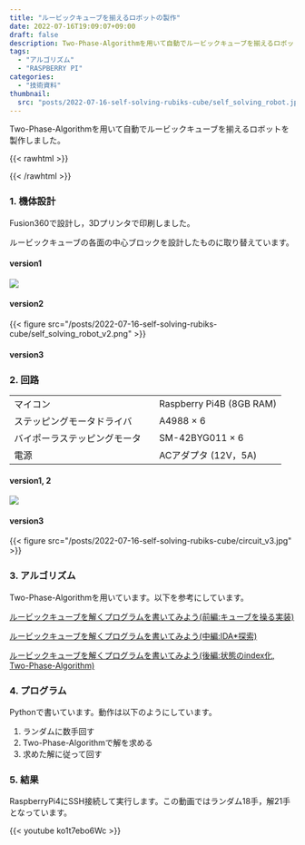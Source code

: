 ```yaml
---
title: "ルービックキューブを揃えるロボットの製作"
date: 2022-07-16T19:09:07+09:00
draft: false
description: Two-Phase-Algorithmを用いて自動でルービックキューブを揃えるロボットを製作します。
tags:
  - "アルゴリズム"
  - "RASPBERRY PI"
categories:
  - "技術資料"
thumbnail:
  src: "posts/2022-07-16-self-solving-rubiks-cube/self_solving_robot.jpg"
---
```


Two-Phase-Algorithmを用いて自動でルービックキューブを揃えるロボットを製作しました。

<!--more-->

{{< rawhtml >}}
<script src="https://cdnjs.cloudflare.com/ajax/libs/mathjax/2.7.4/MathJax.js?config=TeX-AMS-MML_HTMLorMML"></script>
<script type="text/x-mathjax-config">
    MathJax.Hub.Config({tex2jax: {inlineMath: [['$','$'], ['\\(','\\)']]}});
</script>
{{< /rawhtml >}}

### 1. 機体設計
Fusion360で設計し，3Dプリンタで印刷しました。

ルービックキューブの各面の中心ブロックを設計したものに取り替えています。

#### version1
![](https://i.imgur.com/hFCp8qg.png)

#### version2
{{< figure src="/posts/2022-07-16-self-solving-rubiks-cube/self_solving_robot_v2.png" >}} 

#### version3

### 2. 回路
|    |       |
| ---- |----|
|  マイコン  | Raspberry Pi4B (8GB RAM) |
|  ステッピングモータドライバ  |  A4988 × 6 |
|  バイポーラステッピングモータ　|   SM-42BYG011 × 6　|
|  電源  |  ACアダプタ (12V，5A)  |

#### version1, 2
![](https://i.imgur.com/gV5mnZE.jpg)

#### version3
{{< figure src="/posts/2022-07-16-self-solving-rubiks-cube/circuit_v3.jpg" >}} 

### 3. アルゴリズム
Two-Phase-Algorithmを用いています。以下を参考にしています。

[ルービックキューブを解くプログラムを書いてみよう(前編:キューブを操る実装)](https://qiita.com/7y2n/items/a840e44dba77b1859352)


[ルービックキューブを解くプログラムを書いてみよう(中編:IDA*探索)](https://qiita.com/7y2n/items/24785b985e9c30862014)

[ルービックキューブを解くプログラムを書いてみよう(後編:状態のindex化, Two-Phase-Algorithm)](https://qiita.com/7y2n/items/55abb991a45ade2afa28)

### 4. プログラム
Pythonで書いています。動作は以下のようにしています。

1. ランダムに数手回す
1. Two-Phase-Algorithmで解を求める
1. 求めた解に従って回す

### 5. 結果
RaspberryPi4にSSH接続して実行します。この動画ではランダム18手，解21手となっています。

{{< youtube ko1t7ebo6Wc >}}